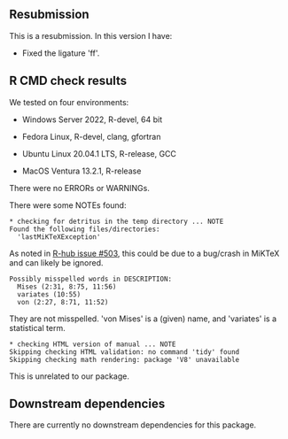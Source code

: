 ## Resubmission
This is a resubmission. In this version I have:

- Fixed the ligature 'ff'.

## R CMD check results

We tested on four environments:

-   Windows Server 2022, R-devel, 64 bit

-   Fedora Linux, R-devel, clang, gfortran

-   Ubuntu Linux 20.04.1 LTS, R-release, GCC

-   MacOS Ventura 13.2.1, R-release

There were no ERRORs or WARNINGs.

There were some NOTEs found:

    * checking for detritus in the temp directory ... NOTE
    Found the following files/directories:
      'lastMiKTeXException'

As noted in [R-hub issue #503](https://github.com/r-hub/rhub/issues/503), this could be due to a bug/crash in MiKTeX and can likely be ignored.

    Possibly misspelled words in DESCRIPTION:
      Mises (2:31, 8:75, 11:56)
      variates (10:55)
      von (2:27, 8:71, 11:52)

They are not misspelled. 'von Mises' is a (given) name, and 'variates' is a statistical term.

    * checking HTML version of manual ... NOTE
    Skipping checking HTML validation: no command 'tidy' found
    Skipping checking math rendering: package 'V8' unavailable

This is unrelated to our package.

## Downstream dependencies

There are currently no downstream dependencies for this package.
